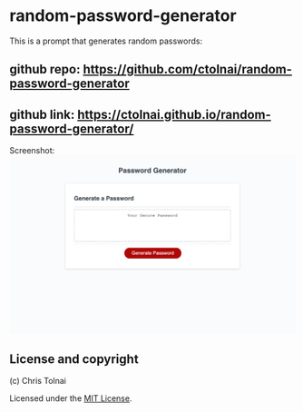 # random-password-generator
This is a prompt that generates random passwords:

## github repo: https://github.com/ctolnai/random-password-generator

## github link: https://ctolnai.github.io/random-password-generator/

Screenshot:
 <img src= "assets/images/screenshot.png">

 ## License and copyright

(c) Chris Tolnai 

Licensed under the [MIT License](LICENSE).